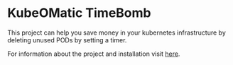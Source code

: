 # KubeOMatic TimeBomb

This project can help you save money in your kubernetes infrastructure by deleting unused PODs by setting a timer.

For information about the project and installation visit [here](https://timebomb.kubeomatic.io/).